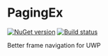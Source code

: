 # PagingEx
[![NuGet version](https://badge.fury.io/nu/PagingEx.svg)](https://badge.fury.io/nu/PagingEx)
[![Build status](https://ci.appveyor.com/api/projects/status/cmnel5m5wc092t5g?svg=true)](https://ci.appveyor.com/project/Tlaster/pagingex)

Better frame navigation for UWP  
